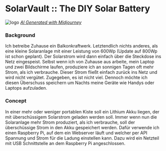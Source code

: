 # SolarVault :: The DIY Solar Battery

![logo](https://github.com/carforge/solarvault/assets/29213494/9ef1d83a-3947-496c-854d-47b59f99cea7)
*[AI Generated with Midjourney](https://www.midjourney.com)*

### Background
Ich betreibe Zuhause ein Balkonkraftwerk. Letztendlich nichts anderes, als eine kleine Solaranlage mit einer Leistung von 600Wp (Update auf 800Wp ist schon geplant). Der Solarstrom wird dann einfach über die Steckdose ins Netz eingespeist. Selbst wenn ich von Zuhause aus arbeite, mein Laptop und zwei Bildschirme laufen, produziere ich an sonnigen Tagen oft mehr Strom, als ich verbrauche. Dieser Strom fließt einfach zurück ins Netz und wird nicht vergütet. Zugegeben, es ist nicht viel. Dennoch möchte ich diesen Überschuss speichern um Nachts meine Geräte wie Handys oder Laptops aufzuladen.

### Concept
In einer mehr oder weniger portablen Kiste soll ein Lithium Akku liegen, der mit überschüssigem Solarstrom geladen werden soll. Immer wenn nun die Solaranlage mehr Strom produziert, als ich verbrauche, soll der überschüssige Strom in den Akku gespeichert werden. Dafür verwende ich einen Raspberry Pi, auf dem ein Webserver läuft und welcher per API Spannung und Strom für die Ladung einstellen kann. Dazu wird ein Netzteil mit USB Schnittstelle an dem Raspberry Pi angeschlossen.
